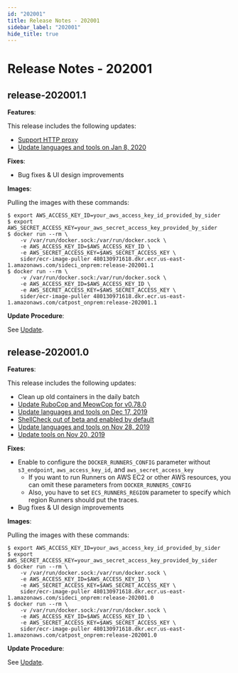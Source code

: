```yaml
---
id: "202001"
title: Release Notes - 202001
sidebar_label: "202001"
hide_title: true
---
```


# Release Notes - 202001

## release-202001.1

**Features**:

This release includes the following updates:

- [Support HTTP proxy](../config.md#http-proxy)
- [Update languages and tools on Jan 8, 2020](../../news/2020.md#update-languages-and-tools-on-jan-8-2020)

**Fixes**:

- Bug fixes & UI design improvements

**Images**:

Pulling the images with these commands:

```shell-session
$ export AWS_ACCESS_KEY_ID=your_aws_access_key_id_provided_by_sider
$ export AWS_SECRET_ACCESS_KEY=your_aws_secret_access_key_provided_by_sider
$ docker run --rm \
    -v /var/run/docker.sock:/var/run/docker.sock \
    -e AWS_ACCESS_KEY_ID=$AWS_ACCESS_KEY_ID \
    -e AWS_SECRET_ACCESS_KEY=$AWS_SECRET_ACCESS_KEY \
    sider/ecr-image-puller 480130971618.dkr.ecr.us-east-1.amazonaws.com/sideci_onprem:release-202001.1
$ docker run --rm \
    -v /var/run/docker.sock:/var/run/docker.sock \
    -e AWS_ACCESS_KEY_ID=$AWS_ACCESS_KEY_ID \
    -e AWS_SECRET_ACCESS_KEY=$AWS_SECRET_ACCESS_KEY \
    sider/ecr-image-puller 480130971618.dkr.ecr.us-east-1.amazonaws.com/catpost_onprem:release-202001.1
```

**Update Procedure**:

See [Update](../updating.md).

## release-202001.0

**Features**:

This release includes the following updates:

- Clean up old containers in the daily batch
- [Update RuboCop and MeowCop for v0.78.0](../../news/2019.md#update-rubocop-and-meowcop-for-v0780)
- [Update languages and tools on Dec 17, 2019](../../news/2019.md#update-languages-and-tools-on-dec-17-2019)
- [ShellCheck out of beta and enabled by default](../../news/2019.md#shellcheck-out-of-beta-and-enabled-by-default)
- [Update languages and tools on Nov 28, 2019](../../news/2019.md#update-languages-and-tools-on-nov-28-2019)
- [Update tools on Nov 20, 2019](../../news/2019.md#update-tools-on-nov-20-2019)

**Fixes**:

- Enable to configure the `DOCKER_RUNNERS_CONFIG` parameter without `s3_endpoint`, `aws_access_key_id`, and `aws_secret_access_key`
  - If you want to run Runners on AWS EC2 or other AWS resources,
    you can omit these parameters from `DOCKER_RUNNERS_CONFIG`
  - Also, you have to set `ECS_RUNNERS_REGION` parameter to specify which region Runners should put the traces.
- Bug fixes & UI design improvements

**Images**:

Pulling the images with these commands:

```shell-session
$ export AWS_ACCESS_KEY_ID=your_aws_access_key_id_provided_by_sider
$ export AWS_SECRET_ACCESS_KEY=your_aws_secret_access_key_provided_by_sider
$ docker run --rm \
    -v /var/run/docker.sock:/var/run/docker.sock \
    -e AWS_ACCESS_KEY_ID=$AWS_ACCESS_KEY_ID \
    -e AWS_SECRET_ACCESS_KEY=$AWS_SECRET_ACCESS_KEY \
    sider/ecr-image-puller 480130971618.dkr.ecr.us-east-1.amazonaws.com/sideci_onprem:release-202001.0
$ docker run --rm \
    -v /var/run/docker.sock:/var/run/docker.sock \
    -e AWS_ACCESS_KEY_ID=$AWS_ACCESS_KEY_ID \
    -e AWS_SECRET_ACCESS_KEY=$AWS_SECRET_ACCESS_KEY \
    sider/ecr-image-puller 480130971618.dkr.ecr.us-east-1.amazonaws.com/catpost_onprem:release-202001.0
```

**Update Procedure**:

See [Update](../updating.md).
